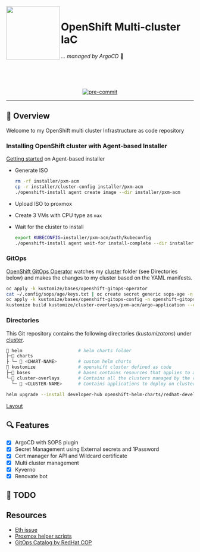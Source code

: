<!-- markdownlint-disable MD041 -->
<img src="https://avatars.githubusercontent.com/u/792337?s=280&v=4" align="left" width="144px" height="144px"/>

# OpenShift Multi-cluster IaC

_... managed by ArgoCD_ :robot:

<br/>
<br/>
<br/>

<div align="center">

[![pre-commit](https://img.shields.io/badge/pre--commit-enabled?logo=pre-commit&logoColor=white&style=for-the-badge&color=brightgreen)](https://github.com/pre-commit/pre-commit)

</div>

---

## :wave: Overview

Welcome to my OpenShift multi cluster Infrastructure as code repository

### Installing OpenShift cluster with Agent-based Installer

[Getting started](https://docs.openshift.com/container-platform/4.12/installing/installing_with_agent_based_installer/installing-with-agent-based-installer.html) on Agent-based installer

- Generate ISO

  ```bash
  rm -rf installer/pxm-acm
  cp -r installer/cluster-config installer/pxm-acm
  ./openshift-install agent create image --dir installer/pxm-acm
  ```

- Upload ISO to proxmox
- Create 3 VMs with CPU type as `max`
- Wait for the cluster to install

  ```bash
  export KUBECONFIG=installer/pxm-acm/auth/kubeconfig
  ./openshift-install agent wait-for install-complete --dir installer/pxm-acm --log-level=debug
  ```

### GitOps

[OpenShift GitOps Operator](https://docs.openshift.com/container-platform/4.12/cicd/gitops/understanding-openshift-gitops.html) watches my [cluster](./kustomize/cluster-overlays/) folder (see Directories below) and makes the changes to my cluster based on the YAML manifests.

```bash
oc apply -k kustomize/bases/openshift-gitops-operator
cat ~/.config/sops/age/keys.txt | oc create secret generic sops-age -n openshift-gitops --from-file=keys.txt=/dev/stdin
oc apply -k kustomize/bases/openshift-gitops-config -n openshift-gitops
kustomize build kustomize/cluster-overlays/pxm-acm/argo-application --enable-alpha-plugins --load-restrictor LoadRestrictionsNone | oc apply -f-
```

### Directories

This Git repository contains the following directories (_kustomizatons_) under [cluster](./cluster/).

```sh
📁 helm                     # helm charts folder
├─📁 charts
├ └─ 📁 <CHART-NAME>        # custom helm charts
📁 kustomize                # openshift cluster defined as code
├─📁 bases                  # bases contains resources that applies to all clusters
└─📁 cluster-overlays       # Contains all the clusters managed by the repo
  └─ 📁 <CLUSTER-NAME>      # Contains applications to deploy on cluster, using helm/charts or kustomize/bases as resources
```

```bash
helm upgrade --install developer-hub openshift-helm-charts/redhat-developer-hub -f kustomize/cluster-overlays/pxm-acm/developer-hub-chart/values.yaml -n=developer-hub --kube-insecure-skip-tls-verify
```

[Layout](https://excalidraw.com/#json=pjG0RFswZzr-OQo1Q3wFI,AxmWMj3pQv-FavGdkmgxRA)

## 🔍 Features

- [x] ArgoCD with SOPS plugin
- [x] Secret Management using External secrets and 1Password
- [x] Cert manager for API and Wildcard certificate
- [x] Multi cluster management
- [x] Kyverno
- [x] Renovate bot

## :hammer: TODO

## Resources

- [Eth issue](https://forum.proxmox.com/threads/e1000e-unexpected-adapter-resets.89459/)
- [Proxmox helper scripts](https://tteck.github.io/Proxmox/)
- [GitOps Catalog by RedHat COP](https://github.com/redhat-cop/gitops-catalog)
